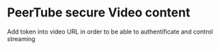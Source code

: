 # PeerTube secure Video content

Add token into video URL in order to be able to authentificate and control streaming
